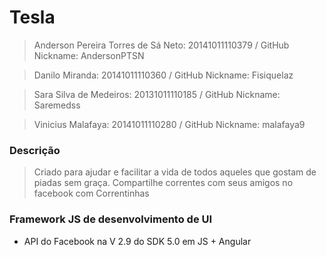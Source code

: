 # Tesla

>Anderson Pereira Torres de Sá Neto: 20141011110379 / GitHub Nickname: AndersonPTSN

>Danilo Miranda: 20141011110360 / GitHub Nickname: Fisiquelaz

>Sara Silva de Medeiros: 20131011110185 / GitHub Nickname: Saremedss

>Vinicius Malafaya: 20141011110280 / GitHub Nickname: malafaya9


### Descrição

> Criado para ajudar e facilitar a vida de todos aqueles que gostam de piadas sem graça. Compartilhe correntes com seus amigos no facebook com Correntinhas


### Framework JS de desenvolvimento de UI

- API do Facebook na V 2.9 do SDK 5.0 em JS + Angular
